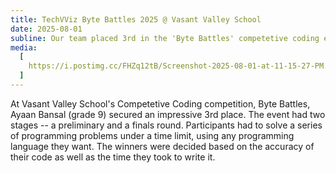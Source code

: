 ```yaml
---
title: TechVViz Byte Battles 2025 @ Vasant Valley School
date: 2025-08-01
subline: Our team placed 3rd in the 'Byte Battles' competetive coding event
media:
  [
    https://i.postimg.cc/FHZq12tB/Screenshot-2025-08-01-at-11-15-27-PM.png,
  ]
---
```


At Vasant Valley School's Competetive Coding competition, Byte Battles, Ayaan Bansal (grade 9) secured an impressive 3rd place. The event had two stages -- a preliminary and a finals round. Participants had to solve a series of programming problems under a time limit, using any programming language they want. The winners were decided based on the accuracy of their code as well as the time they took to write it.